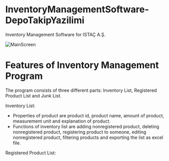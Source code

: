 # InventoryManagementSoftware-DepoTakipYazilimi
Inventory Management Software for ISTAÇ A.Ş.


![MainScreen](https://user-images.githubusercontent.com/80919382/140296498-88e2331e-767b-4d6f-9382-d26e8326a857.PNG)

# Features of Inventory Management Program

The program consists of three different parts: Inventory List, Registered Product List and Junk List.

Inventory List:
- Properties of product are product id, product name, amount of product, measurement unit and explanation of product.
- Functions of inventory list are adding nonregistered product, deleting nonregistered product, registering product to someone, editing nonregistered product, filtering products and exporting the list as excel file.

Registered Product List:
